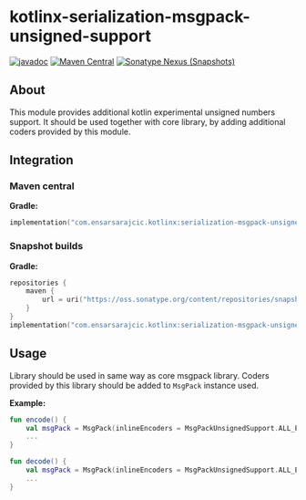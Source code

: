 # kotlinx-serialization-msgpack-unsigned-support

[![javadoc](https://javadoc.io/badge2/com.ensarsarajcic.kotlinx/serialization-msgpack-unsigned-support/javadoc.svg)](https://javadoc.io/doc/com.ensarsarajcic.kotlinx/serialization-msgpack-unsigned-support)
[![Maven Central](https://maven-badges.herokuapp.com/maven-central/com.ensarsarajcic.kotlinx/serialization-msgpack-unsigned-support/badge.svg)](https://maven-badges.herokuapp.com/maven-central/com.ensarsarajcic.kotlinx/serialization-msgpack-unsigned-support)
[![Sonatype Nexus (Snapshots)](https://img.shields.io/nexus/s/com.ensarsarajcic.kotlinx/serialization-msgpack-unsigned-support?server=https%3A%2F%2Foss.sonatype.org)](https://oss.sonatype.org/content/repositories/snapshots/com/ensarsarajcic/kotlinx/serialization-msgpack-unsigned-support/)

## About

This module provides additional kotlin experimental unsigned numbers support. It should be used together with core library, by adding additional coders provided by this module.

## Integration

### Maven central
**Gradle:**
```kotlin
implementation("com.ensarsarajcic.kotlinx:serialization-msgpack-unsigned-support:${kotlinxSerializationMsgPackVersion}")
```

### Snapshot builds
**Gradle:**
```kotlin
repositories {
    maven {
        url = uri("https://oss.sonatype.org/content/repositories/snapshots")
    }
}
implementation("com.ensarsarajcic.kotlinx:serialization-msgpack-unsigned-support:${kotlinxSerializationMsgPackSnapshotVersion}")
```

## Usage

Library should be used in same way as core msgpack library. Coders provided by this library should be added to `MsgPack` instance used.

**Example:**
```kotlin
fun encode() {
    val msgPack = MsgPack(inlineEncoders = MsgPackUnsignedSupport.ALL_ENCODERS, inlineDecoders = MsgPackUnsignedSupport.ALL_DECODERS)
    ...
}

fun decode() {
    val msgPack = MsgPack(inlineEncoders = MsgPackUnsignedSupport.ALL_ENCODERS, inlineDecoders = MsgPackUnsignedSupport.ALL_DECODERS)
    ...
}
```
